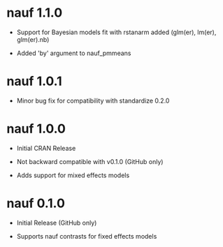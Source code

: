 # nauf 1.1.0

* Support for Bayesian models fit with rstanarm added (glm(er), lm(er), glm(er).nb)

* Added 'by' argument to nauf_pmmeans


# nauf 1.0.1

* Minor bug fix for compatibility with standardize 0.2.0


# nauf 1.0.0

* Initial CRAN Release

* Not backward compatible with v0.1.0 (GitHub only)

* Adds support for mixed effects models


# nauf 0.1.0

* Initial Release (GitHub only)

* Supports nauf contrasts for fixed effects models
